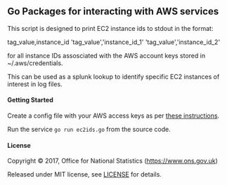 ## Go Packages for interacting with AWS services

This script is designed to print EC2 instance ids to stdout in the format:

tag_value,instance_id
'tag_value','instance_id_1'
'tag_value','instance_id_2'

for all instance IDs assosciated with the AWS account keys stored in ~/.aws/credentials.

This can be used as a splunk lookup to identify specific EC2 instances of interest in log files.

#### Getting Started

Create a config file with your AWS access keys as per [these instructions](http://docs.aws.amazon.com/cli/latest/userguide/cli-chap-getting-started.html#cli-multiple-profiles).

Run the service `go run ec2ids.go` from the source code.

#### License

Copyright ©‎ 2017, Office for National Statistics (https://www.ons.gov.uk)

Released under MIT license, see [LICENSE](LICENSE.md) for details.
